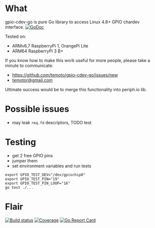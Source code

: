# What

gpio-cdev-go is pure Go library to access Linux 4.8+ GPIO chardev interface. [![GoDoc](https://godoc.org/github.com/temoto/gpio-cdev-go?status.svg)](https://godoc.org/github.com/temoto/gpio-cdev-go)

Tested on:
- ARMv6,7 RaspberryPi 1, OrangePi Lite
- ARM64 RaspberryPi 3 B+

If you know how to make this work useful for more people, please take a minute to communicate:
- https://github.com/temoto/gpio-cdev-go/issues/new
- temotor@gmail.com

Ultimate success would be to merge this functionality into periph.io lib.


# Possible issues

- may leak `req.fd` descriptors, TODO test


# Testing

* get 2 free GPIO pins
* jumper them
* set environment variables and run tests
```
export GPIO_TEST_DEV="/dev/gpiochip0"
export GPIO_TEST_PIN="19"
export GPIO_TEST_PIN_LOOP="16"
go test ./...
```


# Flair

[![Build status](https://travis-ci.org/temoto/gpio-cdev-go.svg?branch=master)](https://travis-ci.org/temoto/gpio-cdev-go)
[![Coverage](https://codecov.io/gh/temoto/gpio-cdev-go/branch/master/graph/badge.svg)](https://codecov.io/gh/temoto/gpio-cdev-go)
[![Go Report Card](https://goreportcard.com/badge/github.com/temoto/gpio-cdev-go)](https://goreportcard.com/report/github.com/temoto/gpio-cdev-go)

